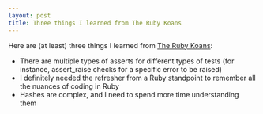 ```yaml
---
layout: post
title: Three things I learned from The Ruby Koans
---
```


Here are (at least) three things I learned from [The Ruby Koans](http://rubykoans.com/):
- There are multiple types of asserts for different types of tests (for instance, assert_raise checks for a specific error to be raised)
- I definitely needed the refresher from a Ruby standpoint to remember all the nuances of coding in Ruby
- Hashes are complex, and I need to spend more time understanding them


